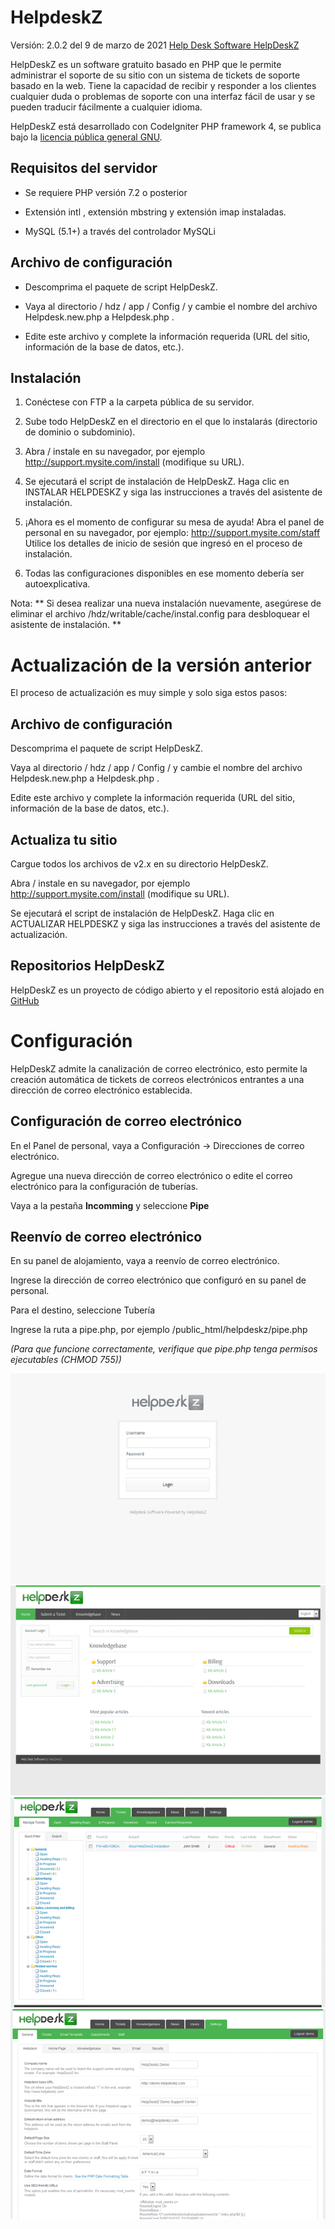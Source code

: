 # HelpdeskZ

Versión: 2.0.2 del 9 de marzo de 2021
[Help Desk Software HelpDeskZ](https://www.helpdeskz.com/)

HelpDeskZ es un software gratuito basado en PHP que le permite administrar el soporte de su sitio con un sistema de tickets de soporte basado en la web. Tiene la capacidad de recibir y responder a los clientes cualquier duda o problemas de soporte con una interfaz fácil de usar y se pueden traducir fácilmente a cualquier idioma.

HelpDeskZ está desarrollado con CodeIgniter PHP framework 4, se publica bajo la [licencia pública general GNU](https://www.helpdeskz.com/license/gpl).

## Requisitos del servidor

* Se requiere PHP versión 7.2 o posterior

* Extensión intl , extensión mbstring y extensión imap instaladas.

* MySQL (5.1+) a través del controlador MySQLi

## Archivo de configuración

* Descomprima el paquete de script HelpDeskZ.

* Vaya al directorio / hdz / app / Config / y cambie el nombre del archivo Helpdesk.new.php a Helpdesk.php .

* Edite este archivo y complete la información requerida (URL del sitio, información de la base de datos, etc.).

## Instalación

1. Conéctese con FTP a la carpeta pública de su servidor.

2. Sube todo HelpDeskZ en el directorio en el que lo instalarás (directorio de dominio o subdominio).

3. Abra / instale en su navegador, por ejemplo http://support.mysite.com/install (modifique su URL).

4. Se ejecutará el script de instalación de HelpDeskZ. Haga clic en INSTALAR HELPDESKZ y siga las instrucciones a través del asistente de instalación.

5. ¡Ahora es el momento de configurar su mesa de ayuda! Abra el panel de personal en su navegador, por ejemplo: http://support.mysite.com/staff Utilice los detalles de inicio de sesión que ingresó en el proceso de instalación.

6. Todas las configuraciones disponibles en ese momento debería ser autoexplicativa.

Nota: ** Si desea realizar una nueva instalación nuevamente, asegúrese de eliminar el archivo /hdz/writable/cache/instal.config para desbloquear el asistente de instalación. **

# Actualización de la versión anterior
El proceso de actualización es muy simple y solo siga estos pasos:

## Archivo de configuración
Descomprima el paquete de script HelpDeskZ.

Vaya al directorio / hdz / app / Config / y cambie el nombre del archivo Helpdesk.new.php a Helpdesk.php .

Edite este archivo y complete la información requerida (URL del sitio, información de la base de datos, etc.).

## Actualiza tu sitio
Cargue todos los archivos de v2.x en su directorio HelpDeskZ.

Abra / instale en su navegador, por ejemplo http://support.mysite.com/install (modifique su URL).

Se ejecutará el script de instalación de HelpDeskZ. Haga clic en ACTUALIZAR HELPDESKZ y siga las instrucciones a través del asistente de actualización.

## Repositorios HelpDeskZ
HelpDeskZ es un proyecto de código abierto y el repositorio está alojado en [GitHub](https://github.com/helpdesk-z/helpdeskz-dev)

# Configuración

HelpDeskZ admite la canalización de correo electrónico, esto permite la creación automática de tickets de correos electrónicos entrantes a una dirección de correo electrónico establecida.

## Configuración de correo electrónico
En el Panel de personal, vaya a Configuración -> Direcciones de correo electrónico.

Agregue una nueva dirección de correo electrónico o edite el correo electrónico para la configuración de tuberías.

Vaya a la pestaña **Incomming** y seleccione **Pipe**

## Reenvío de correo electrónico
En su panel de alojamiento, vaya a reenvío de correo electrónico.

Ingrese la dirección de correo electrónico que configuró en su panel de personal.

Para el destino, seleccione Tubería

Ingrese la ruta a pipe.php, por ejemplo /public_html/helpdeskz/pipe.php

*(Para que funcione correctamente, verifique que pipe.php tenga permisos ejecutables (CHMOD 755))*

![1.Imágenes dentro del propio HelpdeskZ](https://github.com/Alex-Kindrax/HelpdeskZ/blob/main/imagenes/1.png)
![2.Imágenes dentro del propio HelpdeskZ](https://github.com/Alex-Kindrax/HelpdeskZ/blob/main/imagenes/2.png)
![3.Imágenes dentro del propio HelpdeskZ](https://github.com/Alex-Kindrax/HelpdeskZ/blob/main/imagenes/3.png)
![4.Imágenes dentro del propio HelpdeskZ](https://github.com/Alex-Kindrax/HelpdeskZ/blob/main/imagenes/4.png)



